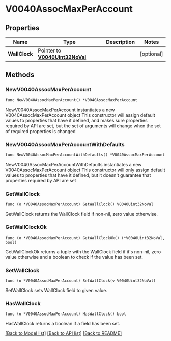 # V0040AssocMaxPerAccount

## Properties

Name | Type | Description | Notes
------------ | ------------- | ------------- | -------------
**WallClock** | Pointer to [**V0040Uint32NoVal**](V0040Uint32NoVal.md) |  | [optional] 

## Methods

### NewV0040AssocMaxPerAccount

`func NewV0040AssocMaxPerAccount() *V0040AssocMaxPerAccount`

NewV0040AssocMaxPerAccount instantiates a new V0040AssocMaxPerAccount object
This constructor will assign default values to properties that have it defined,
and makes sure properties required by API are set, but the set of arguments
will change when the set of required properties is changed

### NewV0040AssocMaxPerAccountWithDefaults

`func NewV0040AssocMaxPerAccountWithDefaults() *V0040AssocMaxPerAccount`

NewV0040AssocMaxPerAccountWithDefaults instantiates a new V0040AssocMaxPerAccount object
This constructor will only assign default values to properties that have it defined,
but it doesn't guarantee that properties required by API are set

### GetWallClock

`func (o *V0040AssocMaxPerAccount) GetWallClock() V0040Uint32NoVal`

GetWallClock returns the WallClock field if non-nil, zero value otherwise.

### GetWallClockOk

`func (o *V0040AssocMaxPerAccount) GetWallClockOk() (*V0040Uint32NoVal, bool)`

GetWallClockOk returns a tuple with the WallClock field if it's non-nil, zero value otherwise
and a boolean to check if the value has been set.

### SetWallClock

`func (o *V0040AssocMaxPerAccount) SetWallClock(v V0040Uint32NoVal)`

SetWallClock sets WallClock field to given value.

### HasWallClock

`func (o *V0040AssocMaxPerAccount) HasWallClock() bool`

HasWallClock returns a boolean if a field has been set.


[[Back to Model list]](../README.md#documentation-for-models) [[Back to API list]](../README.md#documentation-for-api-endpoints) [[Back to README]](../README.md)


